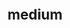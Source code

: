 ---
order: 0
title: medium
link: https://medium.com/@theandroidmaster
name: theandroidmaster
verb: publish
---